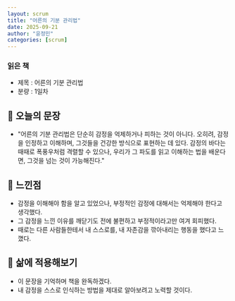 ```yaml
---
layout: scrum
title: "어른의 기분 관리법"
date: 2025-09-21
author: "윤정민"
categories: [scrum]
---
```


### 읽은 책
- 제목 : 어른의 기분 관리법
- 분량 : 1일차

## 📝 오늘의 문장
- "어른의 기분 관리법은 단순히 감정을 억제하거나 피하는 것이 아니다. 오히려, 감정을 인정하고 이해하며, 그것들을 건강한 방식으로 표현하는 데 있다. 감정의 바다는 때때로 폭풍우처럼 격렬할 수 있으나, 우리가 그 파도를 읽고 이해하는 법을 배운다면, 그것을 넘는 것이 가능해진다."

## 💭 느낀점
- 감정을 이해해야 함을 알고 있었으나, 부정적인 감정에 대해서는 억제해야 한다고 생각했다.
- 그 감정을 느낀 이유를 깨닫기도 전에 불편하고 부정적이라고만 여겨 회피했다.
- 때로는 다른 사람들한테서 내 스스로를, 내 자존감을 깎아내리는 행동을 했다고 느꼈다.

## 🎯 삶에 적용해보기 
- 이 문장을 기억하며 책을 완독하겠다.
- 내 감정을 스스로 인식하는 방법을 제대로 알아보려고 노력할 것이다.